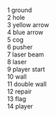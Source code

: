 1 ground  
2 hole  
3 yellow arrow  
4 blue arrow  
5 cog  
6 pusher  
7 laser beam  
8 laser  
9 player start  
10 wall  
11 double wall  
12 repair  
13 flag  
14 player  